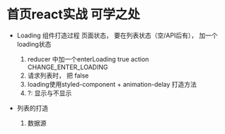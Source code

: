 # 首页react实战 可学之处

- Loading 组件打造过程
  页面状态， 要在列表状态（空/API后有）， 加一个loading状态
  1. reducer 中加一个enterLoading true 
    action CHANGE_ENTER_LOADING 
  2. 请求列表时， 把 false
  3. loading使用styled-component + animation-delay 打造方法
  4. ?: 显示与不显示 


- 列表的打造 
  1. 数据源

